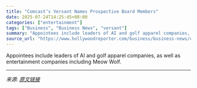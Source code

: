 ```yaml
---
title: "Comcast’s Versant Names Prospective Board Members"
date: 2025-07-24T14:25:45+08:00
categories: ["entertainment"]
tags: ["Business", "Business News", "versant"]
summary: "Appointees include leaders of AI and golf apparel companies, as well as entertainment companies including Meow Wolf."
source_url: "https://www.hollywoodreporter.com/business/business-news/comcasts-versant-names-prospective-board-members-1236328025/"
---
```


Appointees include leaders of AI and golf apparel companies, as well as entertainment companies including Meow Wolf.

---

*来源: [原文链接](https://www.hollywoodreporter.com/business/business-news/comcasts-versant-names-prospective-board-members-1236328025/)*
